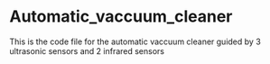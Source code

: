 # Automatic_vaccuum_cleaner
 This is the code file for the automatic vaccuum cleaner guided by 3 ultrasonic sensors and 2 infrared sensors
